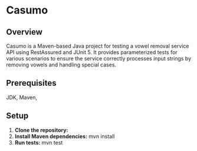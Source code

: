 # Casumo

## Overview

Casumo is a Maven-based Java project for testing a vowel removal service API using RestAssured and JUnit 5.
It provides parameterized tests for various scenarios to ensure the service correctly processes input strings 
by removing vowels and handling special cases.


## Prerequisites

JDK, Maven,

## Setup

1. **Clone the repository:**
2. **Install Maven dependencies:**
    mvn install
3. **Run tests:**
    mvn test
